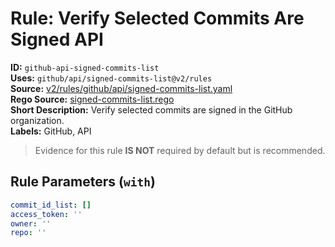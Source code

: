 # Rule: Verify Selected Commits Are Signed API  
**ID:** `github-api-signed-commits-list`  
**Uses:** `github/api/signed-commits-list@v2/rules`  
**Source:** [v2/rules/github/api/signed-commits-list.yaml](https://github.com/scribe-public/sample-policies/v2/rules/github/api/signed-commits-list.yaml)  
**Rego Source:** [signed-commits-list.rego](https://github.com/scribe-public/sample-policies/v2/rules/github/api/signed-commits-list.rego)  
**Short Description:** Verify selected commits are signed in the GitHub organization.  
**Labels:** GitHub, API  
> Evidence for this rule **IS NOT** required by default but is recommended.


## Rule Parameters (`with`)  
```yaml
commit_id_list: []
access_token: ''
owner: ''
repo: ''
```

